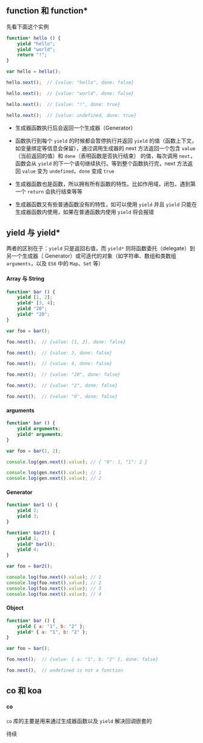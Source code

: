## function 和 function*

先看下面这个实例

```js
function* hello () {
    yield "hello";
    yield "world";
    return "!";
}

var hello = hello();

hello.next();  // {value: "hello", done: false}

hello.next();  // {value: "world", done: false}

hello.next();  // {value: "!", done: true}

hello.next();  // {value: undefined, done: true}
```

* 生成器函数执行后会返回一个生成器（Generator）

* 函数执行到每个 ```yield``` 的时候都会暂停执行并返回 ```yield``` 的值（函数上下文，如变量绑定等信息会保留），通过调用生成器的 next 方法返回一个包含 ```value```（当前返回的值）和 ```done```（表明函数是否执行结束） 的值，每次调用 ```next```，函数会从 ```yield``` 的下一个语句继续执行。等到整个函数执行完，next 方法返回 ```value``` 变为 ```undefined```，```done``` 变成 ```true```

* 生成器函数也是函数，所以拥有所有函数的特性。比如作用域，闭包，遇到第一个 ```return``` 会执行结束等等

* 生成器函数又有些普通函数没有的特性，如可以使用 ```yield``` 并且 ```yield``` 只能在生成器函数内使用，如果在普通函数内使用 ```yield``` 将会报错


## yield 与 yield*

两者的区别在于：```yield``` 只是返回右值，而 ```yield*``` 则将函数委托（delegate）到另一个生成器（ Generator）或可迭代的对象（如字符串、数组和类数组 ```arguments```，以及 ```ES6``` 中的 ```Map```、```Set``` 等）

#### Array 与 String

```js
function* bar () {
    yield [1, 2];
    yield* [3, 4];
    yield "20";
    yield* "20";
}

var foo = bar();

foo.next();  // {value: [1, 2], done: false}

foo.next();  // {value: 3, done: false}

foo.next();  // {value: 4, done: false}

foo.next();  // {value: "20", done: false}

foo.next();  // {value: "2", done: false}

foo.next();  // {value: "0", done: false}
```


#### arguments

```js
function* bar () {
    yield arguments;
    yield* arguments;
}

var foo = bar(1, 2);

console.log(gen.next().value); // { "0": 1, "1": 2 }

console.log(gen.next().value); // 1
console.log(gen.next().value); // 2
```

#### Generator

```js
function* bar1 () {
    yield 2;
    yield 3;
}

function* bar2() {
    yield 1;
    yield* bar1();
    yield 4;
}

var foo = bar2();

console.log(foo.next().value); // 1
console.log(foo.next().value); // 2
console.log(foo.next().value); // 3
console.log(foo.next().value); // 4
```


#### Object

```js
function* bar () {
    yield { a: "1", b: "2" };
    yield* { a: "1", b: "2" };
}

var foo = bar();

foo.next();  // {value: { a: "1", b: "2" }, done: false}

foo.next();  // undefined is not a function
```




## co 和 koa

#### co

```co``` 库的主要是用来通过生成器函数以及 ```yield``` 解决回调嵌套的

待续
